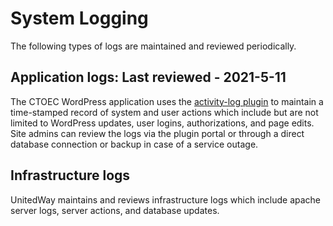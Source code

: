 # System Logging

The following types of logs are maintained and reviewed periodically.

## Application logs: Last reviewed - 2021-5-11
The CTOEC WordPress application uses the [activity-log plugin](https://github.com/pojome/activity-log) to maintain a time-stamped record of system and user actions which include but are not limited to WordPress updates, user logins, authorizations, and page edits. Site admins can review the logs via the plugin portal or through a direct database connection or backup in case of a service outage. 

## Infrastructure logs
UnitedWay maintains and reviews infrastructure logs which include apache server logs, server actions, and database updates. 
